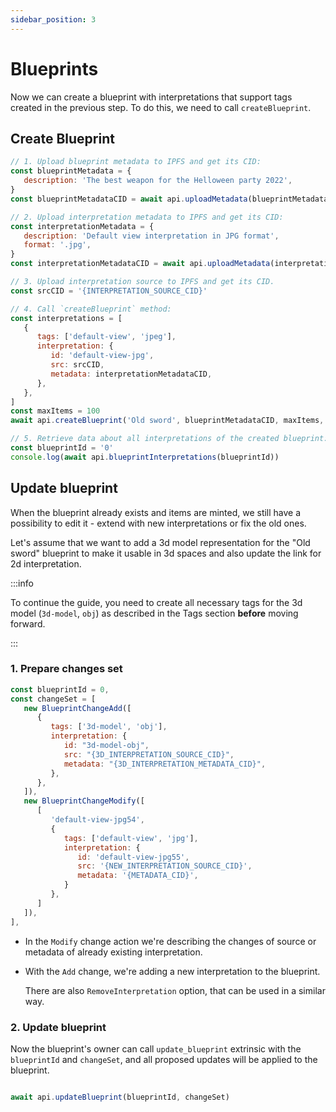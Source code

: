 ```yaml
---
sidebar_position: 3
---
```


# Blueprints

Now we can create a blueprint with interpretations that support tags created in the previous step. To do this, we need to call `createBlueprint`.

## Create Blueprint

```js
// 1. Upload blueprint metadata to IPFS and get its CID:
const blueprintMetadata = {
   description: 'The best weapon for the Helloween party 2022',
}
const blueprintMetadataCID = await api.uploadMetadata(blueprintMetadata)

// 2. Upload interpretation metadata to IPFS and get its CID:
const interpretationMetadata = {
   description: 'Default view interpretation in JPG format',
   format: '.jpg',
}
const interpretationMetadataCID = await api.uploadMetadata(interpretationMetadata)

// 3. Upload interpretation source to IPFS and get its CID.
const srcCID = '{INTERPRETATION_SOURCE_CID}'

// 4. Call `createBlueprint` method:
const interpretations = [
   {
      tags: ['default-view', 'jpeg'],
      interpretation: {
         id: 'default-view-jpg',
         src: srcCID,
         metadata: interpretationMetadataCID,
      },
   },
]
const maxItems = 100
await api.createBlueprint('Old sword', blueprintMetadataCID, maxItems, interpretations)

// 5. Retrieve data about all interpretations of the created blueprint:
const blueprintId = '0'
console.log(await api.blueprintInterpretations(blueprintId))
```



## Update blueprint

When the blueprint already exists and items are minted, we still have a possibility to edit it - extend with new interpretations or fix the old ones.

Let's assume that we want to add a 3d model representation for the "Old sword" blueprint to make it usable in 3d spaces and also update the link for 2d interpretation.

:::info 

To continue the guide, you need to create all necessary tags for the 3d model (`3d-model`, `obj`) as described in the Tags section **before** moving forward.

:::

### 1. Prepare changes set

```js
const blueprintId = 0,
const changeSet = [
   new BlueprintChangeAdd([
      {
         tags: ['3d-model', 'obj'],
         interpretation: {
            id: "3d-model-obj",
            src: "{3D_INTERPRETATION_SOURCE_CID}",
            metadata: "{3D_INTERPRETATION_METADATA_CID}",
         },
      },
   ]),
   new BlueprintChangeModify([
      [
         'default-view-jpg54',
         {
            tags: ['default-view', 'jpg'],
            interpretation: {
               id: 'default-view-jpg55',
               src: '{NEW_INTERPRETATION_SOURCE_CID}',
               metadata: '{METADATA_CID}',
            }
         },
      ]
   ]),
],
```

-  In the `Modify` change action we're describing the changes of source or metadata of already existing interpretation.
-  With the `Add` change, we're adding a new interpretation to the blueprint.

   There are also `RemoveInterpretation` option, that can be used in a similar way.

### 2. Update blueprint

Now the blueprint's owner can call `update_blueprint` extrinsic with the `blueprintId` and `changeSet`, and all proposed updates will be applied to the blueprint.

```js

await api.updateBlueprint(blueprintId, changeSet)
```